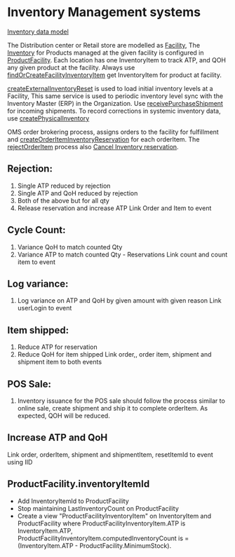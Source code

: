 # Inventory Management systems 

[Inventory data model](../oms/Inventory.md)

The Distribution center or Retail store are modelled as [Facility](../oms/Facility.md), The [Inventory](../oms/Inventory.md) for Products managed at the given facility is configured in [ProductFacility](../oms/ProductFacility.md). 
Each location has one InventoryItem to track ATP, and QOH any given product at the facility. 
Always use [findOrCreateFacilityInventoryItem](../oms/findOrCreateFacilityInventoryItem.md) get InventoryItem for product at facility.

[createExternalInventoryReset](../oms/createExternalInventoryReset.md) is used to load initial inventory levels at a Facility, This same service is used to periodic inventory level sync with the Inventory Master (ERP) in the Organization. 
Use [receivePurchaseShipment](inventory-mgmt/receivePurchaseShipment.md) for incoming shipments. 
To record corrections in systemic inventory data, use [createPhysicalInventory](../oms/createPhysicalInventory.md)

OMS order brokering process, assigns orders to the facility for fulfillment and [createOrderItemInventoryReservation](../oms/createOrderItemInventoryReservation.md) for each orderItem. 
The [rejectOrderItem](rejectOrderItem.md) process also [Cancel Inventory reservation](../oms/cancelOrderItemInventoryReservation.md).


## Rejection:
1. Single ATP reduced by rejection
2. Single ATP and QoH reduced by rejection
3. Both of the above but for all qty
4. Release reservation and increase ATP
Link Order and Item to event

## Cycle Count:
1. Variance QoH to match counted Qty
2. Variance ATP to match counted Qty - Reservations
Link count and count item to event

## Log variance:
1. Log variance on ATP and QoH by given amount with given reason
Link userLogin to event

## Item shipped:
1. Reduce ATP for reservation
2. Reduce QoH for item shipped
Link order,, order item, shipment and shipment item to both events

## POS Sale:
1. Inventory issuance for the POS sale should follow the process similar to online sale, create shipment and ship it to complete orderItem. As expected, QOH will be reduced.

##  Increase ATP and QoH
Link order, orderItem, shipment and shipmentItem, resetItemId to event using IID

## ProductFacility.inventoryItemId
* Add InventoryItemId to ProductFacility
* Stop maintaining LastInventoryCount on ProductFacility
* Create a view  "ProductFacilityInventoryItem" on InventoryItem and ProductFacility where ProductFacilityInventoryItem.ATP is InventoryItem.ATP, ProductFacilityInventoryItem.computedInventoryCount is =  (InventoryItem.ATP - ProductFacility.MinimumStock).
